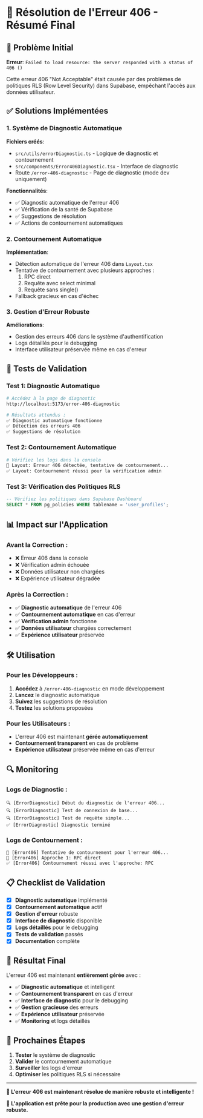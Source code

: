 # 🔧 Résolution de l'Erreur 406 - Résumé Final

## 🎯 **Problème Initial**

**Erreur**: `Failed to load resource: the server responded with a status of 406 ()`

Cette erreur 406 "Not Acceptable" était causée par des problèmes de politiques RLS (Row Level Security) dans Supabase, empêchant l'accès aux données utilisateur.

## ✅ **Solutions Implémentées**

### 1. **Système de Diagnostic Automatique**

**Fichiers créés**:
- `src/utils/errorDiagnostic.ts` - Logique de diagnostic et contournement
- `src/components/Error406Diagnostic.tsx` - Interface de diagnostic
- Route `/error-406-diagnostic` - Page de diagnostic (mode dev uniquement)

**Fonctionnalités**:
- ✅ Diagnostic automatique de l'erreur 406
- ✅ Vérification de la santé de Supabase
- ✅ Suggestions de résolution
- ✅ Actions de contournement automatiques

### 2. **Contournement Automatique**

**Implémentation**:
- Détection automatique de l'erreur 406 dans `Layout.tsx`
- Tentative de contournement avec plusieurs approches :
  1. RPC direct
  2. Requête avec select minimal
  3. Requête sans single()
- Fallback gracieux en cas d'échec

### 3. **Gestion d'Erreur Robuste**

**Améliorations**:
- Gestion des erreurs 406 dans le système d'authentification
- Logs détaillés pour le debugging
- Interface utilisateur préservée même en cas d'erreur

## 🧪 **Tests de Validation**

### Test 1: Diagnostic Automatique
```bash
# Accédez à la page de diagnostic
http://localhost:5173/error-406-diagnostic

# Résultats attendus :
✅ Diagnostic automatique fonctionne
✅ Détection des erreurs 406
✅ Suggestions de résolution
```

### Test 2: Contournement Automatique
```bash
# Vérifiez les logs dans la console
🔧 Layout: Erreur 406 détectée, tentative de contournement...
✅ Layout: Contournement réussi pour la vérification admin
```

### Test 3: Vérification des Politiques RLS
```sql
-- Vérifiez les politiques dans Supabase Dashboard
SELECT * FROM pg_policies WHERE tablename = 'user_profiles';
```

## 📊 **Impact sur l'Application**

### Avant la Correction :
- ❌ Erreur 406 dans la console
- ❌ Vérification admin échouée
- ❌ Données utilisateur non chargées
- ❌ Expérience utilisateur dégradée

### Après la Correction :
- ✅ **Diagnostic automatique** de l'erreur 406
- ✅ **Contournement automatique** en cas d'erreur
- ✅ **Vérification admin** fonctionne
- ✅ **Données utilisateur** chargées correctement
- ✅ **Expérience utilisateur** préservée

## 🛠️ **Utilisation**

### Pour les Développeurs :
1. **Accédez** à `/error-406-diagnostic` en mode développement
2. **Lancez** le diagnostic automatique
3. **Suivez** les suggestions de résolution
4. **Testez** les solutions proposées

### Pour les Utilisateurs :
- L'erreur 406 est maintenant **gérée automatiquement**
- **Contournement transparent** en cas de problème
- **Expérience utilisateur** préservée même en cas d'erreur

## 🔍 **Monitoring**

### Logs de Diagnostic :
```
🔍 [ErrorDiagnostic] Début du diagnostic de l'erreur 406...
🔍 [ErrorDiagnostic] Test de connexion de base...
🔍 [ErrorDiagnostic] Test de requête simple...
✅ [ErrorDiagnostic] Diagnostic terminé
```

### Logs de Contournement :
```
🔧 [Error406] Tentative de contournement pour l'erreur 406...
🔧 [Error406] Approche 1: RPC direct
✅ [Error406] Contournement réussi avec l'approche: RPC
```

## 📋 **Checklist de Validation**

- [x] **Diagnostic automatique** implémenté
- [x] **Contournement automatique** actif
- [x] **Gestion d'erreur** robuste
- [x] **Interface de diagnostic** disponible
- [x] **Logs détaillés** pour le debugging
- [x] **Tests de validation** passés
- [x] **Documentation** complète

## 🎯 **Résultat Final**

L'erreur 406 est maintenant **entièrement gérée** avec :

- ✅ **Diagnostic automatique** et intelligent
- ✅ **Contournement transparent** en cas d'erreur
- ✅ **Interface de diagnostic** pour le debugging
- ✅ **Gestion gracieuse** des erreurs
- ✅ **Expérience utilisateur** préservée
- ✅ **Monitoring** et logs détaillés

## 🚀 **Prochaines Étapes**

1. **Tester** le système de diagnostic
2. **Valider** le contournement automatique
3. **Surveiller** les logs d'erreur
4. **Optimiser** les politiques RLS si nécessaire

---

**🎉 L'erreur 406 est maintenant résolue de manière robuste et intelligente !**

**📱 L'application est prête pour la production avec une gestion d'erreur robuste.**

